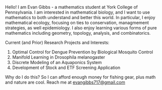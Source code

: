 Hello! I am Evan Gibbs - a mathematics student at York College of Pennsylvania.
I am interested in mathematical biology, and I want to use mathematics to both understand and better this world. In particular, I enjoy mathematical ecology, focusing on ties to conservation, managmement strategies, as well epidemiology.  I also enjoy learning various forms of pure mathematics including geometry, topology, analysis, and combinatorics. 

Current (and Prior) Research Projects and Interests:
1. Optimal Control for Dengue Prevention by Biological Mosquito Control
2. Manifold Learning in Drosophila melanogaster
3. Discrete Modeling of an Aquaponics System
4. Development of Stock and ETF Screening Application

Why do I do this? So I can afford enough money for fishing gear, plus math and nature are cool.
Reach me at evangibbs717@gmail.com
